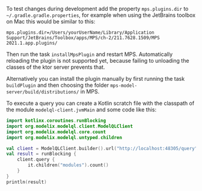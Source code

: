 To test changes during development
add the property `mps.plugins.dir` to `~/.gradle.gradle.properties`, for example
when using the JetBrains toolbox on Mac this would be similar to this:
```
mps.plugins.dir=/Users/yourUserName/Library/Application Support/JetBrains/Toolbox/apps/MPS/ch-2/211.7628.1509/MPS 2021.1.app.plugins/
```

Then run the task `installMpsPlugin` and restart MPS.
Automatically reloading the plugin is not supported yet, 
because failing to unloading the classes of the ktor server prevents that.

Alternatively you can install the plugin manually by first running the task `buildPlugin`
and then choosing the folder `mps-model-server/build/distributions/` in MPS.

To execute a query you can create a Kotlin scratch file with the classpath
of the module `modelql-client.jvmMain` and some code like this:

```kotlin
import kotlinx.coroutines.runBlocking
import org.modelix.modelql.client.ModelQLClient
import org.modelix.modelql.core.count
import org.modelix.modelql.untyped.children

val client = ModelQLClient.builder().url("http://localhost:48305/query").build()
val result = runBlocking {
    client.query {
        it.children("modules").count()
    }
}
println(result)
```